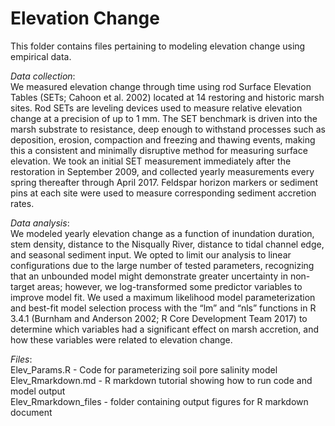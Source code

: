 # Elevation Change

This folder contains files pertaining to modeling elevation change using empirical data.

*Data collection*:  
We measured elevation change through time using rod Surface Elevation Tables (SETs; Cahoon et al. 2002) located at 14 restoring 
and historic marsh sites. Rod SETs are leveling devices used to measure relative elevation change at a precision of up to 1 mm. 
The SET benchmark is driven into the marsh substrate to resistance, deep enough to withstand processes such as deposition, erosion, 
compaction and freezing and thawing events, making this a consistent and minimally disruptive method for measuring surface elevation. 
We took an initial SET measurement immediately after the restoration in September 2009, and collected yearly measurements every spring 
thereafter through April 2017. Feldspar horizon markers or sediment pins at each site were used to measure corresponding sediment 
accretion rates. 
  
*Data analysis*:  
We modeled yearly elevation change as a function of inundation duration, stem density, distance to the Nisqually River, distance to 
tidal channel edge, and seasonal sediment input. We opted to limit our analysis to linear configurations due to the large number of 
tested parameters, recognizing that an unbounded model might demonstrate greater uncertainty in non-target areas; however, we 
log-transformed some predictor variables to improve model fit. We used a maximum likelihood model parameterization and best-fit model 
selection process with the “lm” and “nls” functions in R 3.4.1 (Burnham and Anderson 2002; R Core Development Team 2017) to determine 
which variables had a significant effect on marsh accretion, and how these variables were related to elevation change. 
  
*Files*:  
Elev_Params.R - Code for parameterizing soil pore salinity model  
Elev_Rmarkdown.md - R markdown tutorial showing how to run code and model output  
Elev_Rmarkdown_files - folder containing output figures for R markdown document  
